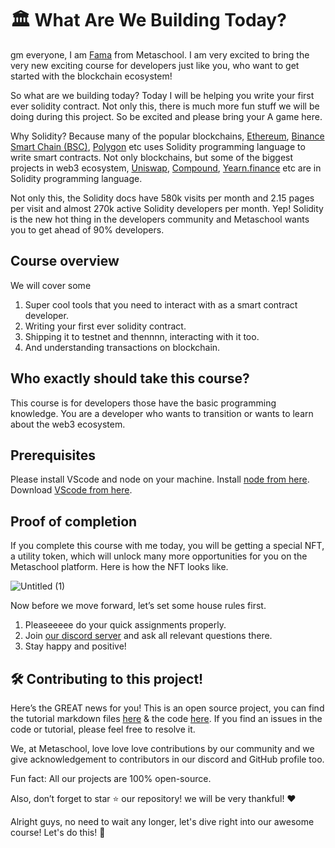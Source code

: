 ﻿# 🏛️ What Are We Building Today?

gm everyone, I am [Fama](https://twitter.com/fatimarizwan) from Metaschool. I am very excited to bring the very new exciting course for developers just like you, who want to get started with the blockchain ecosystem!

So what are we building today? Today I will be helping you write your first ever solidity contract. Not only this, there is much more fun stuff we will be doing during this project. So be excited and please bring your A game here.

Why Solidity? Because many of the popular blockchains, [Ethereum](https://ethereum.org/en/), [Binance Smart Chain (BSC)](https://bscscan.com/), [Polygon](https://polygon.technology/) etc uses Solidity programming language to write smart contracts. Not only blockchains, but some of the biggest projects in web3 ecosystem, [Uniswap](https://uniswap.org/), [Compound](https://compound.finance/), [Yearn.finance](https://yearn.finance/) etc are in Solidity programming language.

Not only this, the Solidity docs have 580k visits per month and 2.15 pages per visit and almost 270k active Solidity developers per month. Yep! Solidity is the new hot thing in the developers community and Metaschool wants you to get ahead of 90% developers.

## Course overview

We will cover some

1. Super cool tools that you need to interact with as a smart contract developer.
2. Writing your first ever solidity contract.
3. Shipping it to testnet and thennnn, interacting with it too.
4. And understanding transactions on blockchain.

## Who exactly should take this course?

This course is for developers those have the basic programming knowledge. You are a developer who wants to transition or wants to learn about the web3 ecosystem.

## Prerequisites

Please install VScode and node on your machine. Install [node from here](https://nodejs.org/en/). Download [VScode from here](https://code.visualstudio.com/).

## Proof of completion

If you complete this course with me today, you will be getting a special NFT, a utility token, which will unlock many more opportunities for you on the Metaschool platform. Here is how the NFT looks like.

![Untitled (1)](https://github.com/0xmetaschool/Learning-Projects/assets/129931419/39ec7f2b-da59-4a3c-b81f-90e3fe8c50c4)

Now before we move forward, let’s set some house rules first.

1. Pleaseeeee do your quick assignments properly.
2. Join [our discord server](https://discord.gg/vbVMUwXWgc) and ask all relevant questions there.
3. Stay happy and positive!

## 🛠 Contributing to this project!

Here’s the GREAT news for you! This is an open source project, you can find the tutorial markdown files [here](https://github.com/0xmetaschool/Learning-Projects/tree/main/Writing%20your%20first%20Hello%20World%20contract%20in%20Solidity) & the code [here](https://github.com/0xmetaschool/Hello-World-Smart-Contract). If you find an issues in the code or tutorial, please feel free to resolve it.

We, at Metaschool, love love love contributions by our community and we give acknowledgement to contributors in our discord and GitHub profile too.

Fun fact: All our projects are 100% open-source.

Also, don’t forget to star ⭐️ our repository! we will be very thankful! ♥️

Alright guys, no need to wait any longer, let's dive right into our awesome course! Let's do this! 🙌
